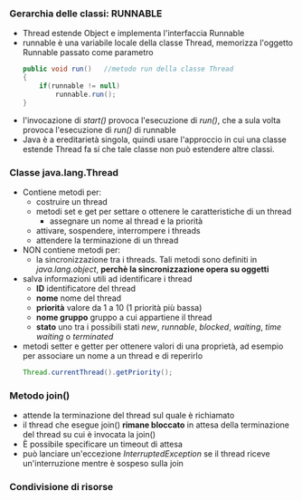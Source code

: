 ### Gerarchia delle classi: RUNNABLE
* Thread estende Object e implementa l'interfaccia Runnable
* runnable è una variabile locale della classe Thread, memorizza l'oggetto
Runnable passato come parametro
    ```java
    public void run()   //metodo run della classe Thread
    {
        if(runnable != null)
            runnable.run();
    }
    ```
* l'invocazione di *start()* provoca l'esecuzione di *run()*, che a sula volta
provoca l'esecuzione di *run()* di runnable
* Java è a ereditarietà singola, quindi usare l'approccio in cui una classe
estende Thread fa sí che tale classe non può estendere altre classi.
### Classe java.lang.Thread
* Contiene metodi per:
    * costruire un thread
    * metodi set e get per settare o ottenere le caratteristiche di un thread
        * assegnare un nome al thread e la priorità
    * attivare, sospendere, interrompere i threads
    * attendere la terminazione di un thread
* NON contiene metodi per:
    * la sincronizzazione tra i threads. Tali metodi sono definiti in
    *java.lang.object*, **perchè la sincronizzazione opera su oggetti**
* salva informazioni utili ad identificare i thread
    * **ID** identificatore del thread
    * **nome** nome del thread
    * **priorità** valore da 1 a 10 (1 priorità più bassa)
    * **nome gruppo** gruppo a cui appartiene il thread
    * **stato** uno tra i possibili stati *new*, *runnable*, *blocked*,
    *waiting*, *time waiting* o *terminated*
* metodi setter e getter per ottenere valori di una proprietà, ad esempio per
associare un nome a un thread e di reperirlo
    ```java //esempio per reperire la priorità
    Thread.currentThread().getPriority();
    ```
### Metodo join()
* attende la terminazione del thread sul quale è richiamato
* il thread che esegue join() **rimane bloccato** in attesa della terminazione
del thread su cui è invocata la join()
* È possibile specificare un timeout di attesa
* può lanciare un'eccezione *InterruptedException* se il thread riceve
un'interruzione mentre è sospeso sulla join
### Condivisione di risorse

